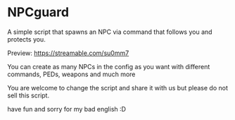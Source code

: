 # NPCguard

A simple script that spawns an NPC via command that follows you and protects you.

Preview: https://streamable.com/su0mm7

You can create as many NPCs in the config as you want with different commands, PEDs, weapons and much more

You are welcome to change the script and share it with us but please do not sell this script.

have fun and sorry for my bad english :D
